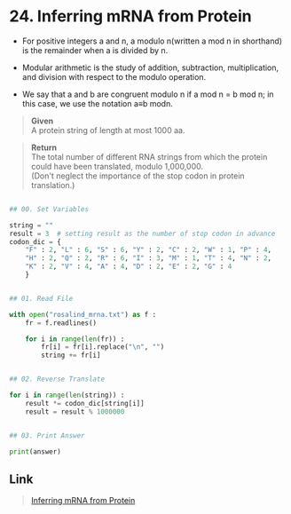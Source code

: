 # 24. Inferring mRNA from Protein

* For positive integers a and n, a modulo n(written a mod n in shorthand) is the remainder when a is divided by n.  

* Modular arithmetic is the study of addition, subtraction, multiplication, and division with respect to the modulo operation.

* We say that a and b are congruent modulo n if a mod n = b mod n; in this case, we use the notation a≡b modn.


> **Given**    
> A protein string of length at most 1000 aa.

> **Return**    
> The total number of different RNA strings from which the protein could have been translated, modulo 1,000,000.   
(Don't neglect the importance of the stop codon in protein translation.)
 
```python

## 00. Set Variables

string = ""
result = 3  # setting result as the number of stop codon in advance
codon_dic = {
	"F" : 2, "L" : 6, "S" : 6, "Y" : 2, "C" : 2, "W" : 1, "P" : 4, 
	"H" : 2, "Q" : 2, "R" : 6, "I" : 3, "M" : 1, "T" : 4, "N" : 2, 
	"K" : 2, "V" : 4, "A" : 4, "D" : 2, "E" : 2, "G" : 4
	}


## 01. Read File

with open("rosalind_mrna.txt") as f :
	fr = f.readlines()

	for i in range(len(fr)) :
		fr[i] = fr[i].replace("\n", "")
		string += fr[i]


## 02. Reverse Translate

for i in range(len(string)) :
	result *= codon_dic[string[i]]
	result = result % 1000000


## 03. Print Answer

print(answer)

```


## Link

> [Inferring mRNA from Protein](http://rosalind.info/problems/mrna/)
